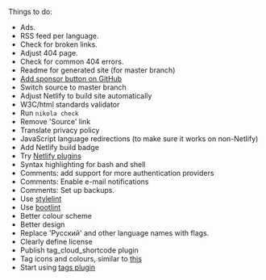 Things to do:

*   Ads.
*   RSS feed per language.
*   Check for broken links.
*   Adjust 404 page.
*   Check for common 404 errors.
*   Readme for generated site (for master branch)
*   [Add sponsor button on GitHub](https://github.com/vrusinov/gmsite/settings)
*   Switch source to master branch
*   Adjust Netlify to build site automatically
*   W3C/html standards validator
*   Run `nikola check`
*   Remove 'Source' link
*   Translate privacy policy
*   JavaScript language redirections (to make sure it works on non-Netlify)
*   Add Netlify build badge
*   Try [Netlify plugins](https://app.netlify.com/teams/vrusinov/plugins)
*   Syntax highlighting for bash and shell
*   Comments: add support for more authentication providers
*   Comments: Enable e-mail notifications
*   Comments: Set up backups.
*   Use [stylelint](https://stylelint.io/)
*   Use [bootlint](https://blog.getbootstrap.com/2014/09/23/bootlint/)
*   Better colour scheme
*   Better design
*   Replace 'Русский' and other language names with flags.
*   Clearly define license
*   Publish tag_cloud_shortcode plugin
*   Tag icons and colours, similar to [this](https://mdbootstrap.com/snippets/jquery/adamjakubowski/694459)
*   Start using [tags plugin](https://plugins.getnikola.com/v7/tags/)
